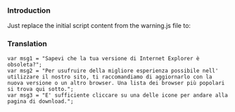 ### Introduction ###

Just replace the initial script content from the warning.js file to:


### Translation ###

```
var msg1 = "Sapevi che la tua versione di Internet Explorer è obsoleta?";
var msg2 = "Per usufruire della migliore esperienza possibile nell' utilizzare il nostro sito, ti raccomandiamo di aggiornarlo con la nuova versione o un altro browser. Una lista dei browser più popolari si trova qui sotto.";
var msg3 = "E' sufficiente cliccare su una delle icone per andare alla pagina di download."; 
```